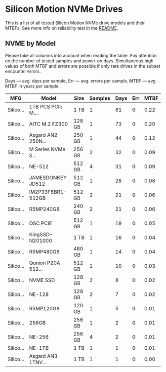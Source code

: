 Silicon Motion NVMe Drives
==========================

This is a list of all tested Silicon Motion NVMe drive models and their MTBFs. See more
info on reliability test in the [README](https://github.com/linuxhw/SMART).

NVME by Model
------------

Please take all columns into account when reading the table. Pay attention on the
number of tested samples and power-on days. Simultaneous high values of both MTBF
and errors are possible if only rare drives in the subset encounter errors.

Days   — avg. days per sample,
Err    — avg. errors per sample,
MTBF   — avg. MTBF in years per sample.

| MFG       | Model              | Size   | Samples | Days  | Err   | MTBF   |
|-----------|--------------------|--------|---------|-------|-------|--------|
| Silico... | 1TB PCS PCIe M.... | 1 TB   | 1       | 81    | 0     | 0.22   |
| Silico... | AITC M.2 FZ300     | 128 GB | 1       | 73    | 0     | 0.20   |
| Silico... | Asgard AN2 250N... | 250 GB | 1       | 44    | 0     | 0.12   |
| Silico... | M Series NVMe S... | 256 GB | 2       | 32    | 0     | 0.09   |
| Silico... | NE-512             | 512 GB | 4       | 31    | 0     | 0.09   |
| Silico... | JAMESDONKEY JD512  | 512 GB | 1       | 28    | 0     | 0.08   |
| Silico... | IM2P33F8BR1-512GB  | 512 GB | 2       | 21    | 0     | 0.06   |
| Silico... | R5MP240G8          | 240 GB | 2       | 21    | 0     | 0.06   |
| Silico... | OSC PCIE           | 512 GB | 1       | 19    | 0     | 0.05   |
| Silico... | KingSSD-N201000    | 1 TB   | 1       | 16    | 0     | 0.04   |
| Silico... | R5MP480G8          | 480 GB | 1       | 14    | 0     | 0.04   |
| Silico... | Qunion P20A 512... | 512 GB | 1       | 10    | 0     | 0.03   |
| Silico... | NVME SSD           | 128 GB | 2       | 8     | 0     | 0.02   |
| Silico... | NE-128             | 128 GB | 2       | 7     | 0     | 0.02   |
| Silico... | R5MP120G8          | 120 GB | 1       | 5     | 0     | 0.01   |
| Silico... | 256GB              | 256 GB | 1       | 2     | 0     | 0.01   |
| Silico... | NE-256             | 256 GB | 4       | 2     | 0     | 0.01   |
| Silico... | NE-1TB             | 1 TB   | 1       | 1     | 0     | 0.01   |
| Silico... | Asgard AN3 1TNV... | 1 TB   | 1       | 1     | 0     | 0.00   |
